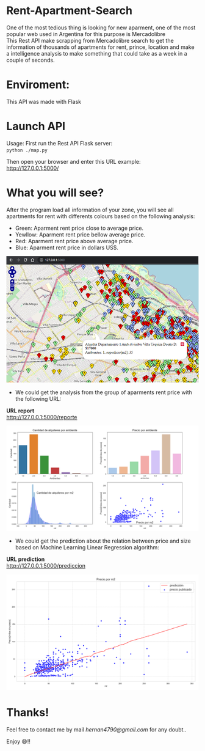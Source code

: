 # Rent-Apartment-Search
One of the most tedious thing is looking for new aparment, one of the most popular web used in Argentina for this purpose is Mercadolibre\
This Rest API make scrapping from Mercadolibre search to get the information of thousands of apartments for rent, prince, location and make a intelligence analysis to make something that could take as a week in a couple of seconds.

# Enviroment:
This API was made with Flask


# Launch API
Usage:
First run the Rest API Flask server:\
`python ./map.py`

Then open your browser and enter this URL example:\
http://127.0.0.1:5000/

# What you will see?
After the program load all information of your zone, you will see all apartments for rent with differents colours based on the following analysis:
- Green: Aparment rent price close to average price.
- Yewllow: Aparment rent price bellow average price.
- Red: Aparment rent price above average price.
- Blue: Aparment rent price in dollars US$.

![Inove banner](/images/map.png)

- We could get the analysis from the group of aparments rent price with the following URL:

__URL report__\
http://127.0.0.1:5000/reporte

![Inove banner](/images/reporte.png)

- We could get the prediction about the relation between price and size based on Machine Learning Linear Regression algorithm:

__URL prediction__\
http://127.0.0.1:5000/prediccion

![Inove banner](/images/prediccion.png)

# Thanks!

Feel free to contact me by mail _hernan4790@gmail.com_ for any doubt..

Enjoy :smile:!!
